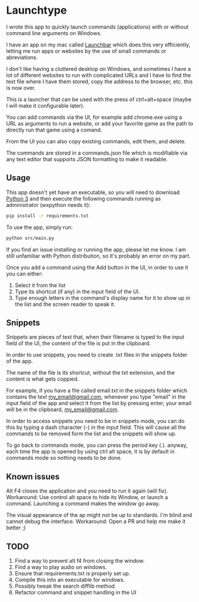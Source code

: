 # Launchtype

I wrote this app to quickly launch commands (applications) with or without command line arguments on Windows.

I have an app on my mac called [Launchbar](https://www.obdev.at/products/launchbar/index.html) which does this very efficiently, letting me run apps or websites by the use of small commands or abreviations.

I don't like having a cluttered desktop on Windows, and sometimes I have a lot of different websites to run with complicated URLs and I have to find the text file where I have them stored, copy the address to the browser, etc. this is now over.

This is a launcher that can be used with the press of ctrl+alt+space (maybe I will make it configurable later).

You can add commands via the UI, for example add chrome.exe using a URL as arguments to run a website, or add your favorite game as the path to directly run that game using a comand.

From the UI you can also copy existing commands, edit them, and delete.

The commands are stored in a commands.json file which is modifiable via any text editor that supports JSON formatting to make it readable.

## Usage

This app doesn't yet have an executable, so you will need to download [Python 3](www.python.org) and then execute the following commands running as administrator (wxpython needs it):

```bash
pip install -r requirements.txt
```

To use the app, simply run:

```bash
python src/main.py
```

If you find an issue installing or running the app, please let me know. I am still unfamiliar with Python distribution, so it's probably an error on my part.

Once you add a command using the Add button in the UI, in order to use it you can either:

1. Select it from the list
2. Type its shortcut (if any) in the input field of the UI.
3. Type enough letters in the command's display name for it to show up in the list and the screen reader to speak it.

## Snippets

Snippets are pieces of text that, when their filename is typed to the input field of the UI, the content  of the file is put in the clipboard.

In order to use snippets, you need to create .txt files in the snippets folder of the app.

The name of the file is its shortcut, without the txt extension, and the content is what gets coppied.

For example, if you have a file called email.txt in the snippets folder which contains the text my_email@gmail.com, whenever you type "email" in the input field of the app and select it from the list by pressing enter, your email will be in the clipboard, my_email@gmail.com.

In order to access snippets you need to be in snippets mode, you can do this by typing a dash character (-) in the input field. This will cause all the commands to be removed form the list and the snippets will show up.

To go back to commands mode, you can press the period key (.). anyway, each time the app is opened by using ctrl alt space, it is by default in commands mode so nothing needs to be done.

## Known issues

Alt F4 closes the application and you need to run it again (will fix).
Workaround: Use control alt space to hide its Window, or launch a command. Launching a command makes the window go away.

The visual appearance of the ap might not be up to standards. I'm blind and cannot debug the interface.
Workaround: Open a PR and help me make it better ;)

## TODO

 1. Find a way to prevent alt f4 from closing the window.
 2. Find a way to play audio on windows.
 3. Ensure that requirements.txt is properly set up.
 4. Compile this into an executable for windows.
 5. Possibly tweak the search difflib method.
 6. Refactor command and snippet handling in the UI
